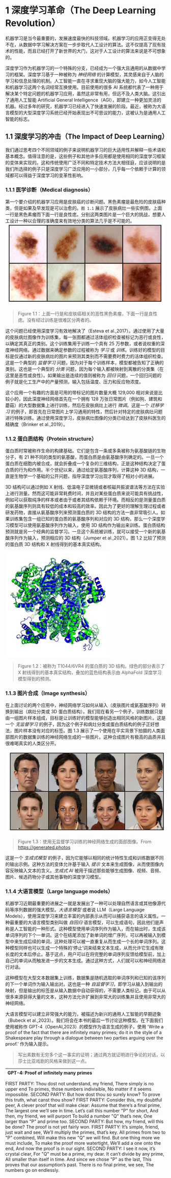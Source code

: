 # 1 深度学习革命（The Deep Learning Revolution）

机器学习是当今最重要的，发展速度最快的科技领域。机器学习的应用正变得无处不在，从数据中学习解决方案在一步步取代人工设计的算法。这不仅提高了现有技术的性能，而且已经打开了新世界的大门，这对于人工设计的算法来说是不可想象的。

深度学习作为机器学习的一个特殊的分支，已经成为一个强大且通用的从数据中学习的框架。深度学习基于一种被称为 _神经网络_ 的计算模型，其灵感来自于人脑的学习和信息处理的机制。人工智能一直在寻求重现大脑的强大能力，如今人工智能和机器学习这两个名词经常互换使用。目前使用的很多 AI 系统都代表了一种用于解决某个特定问题的机器学习应用，虽然这非常有用，但远不及人类大脑。这引出了通用人工智能 Artificial General Intelligence（AGI），即建立一种更加灵活的机器。经过多年的研究，机器学习已经进入了快速发展的阶段。最近，被称为大语言模型的大型深度学习系统已经开始表现出不可思议的能力，这被认为是通用人工智能的标志。

## 1.1 深度学习的冲击（The Impact of Deep Learning）

我们通过思考四个不同领域的例子来说明机器学习的巨大适用性并解释一些术语和基本概念。值得注意的是，这些例子和其他许多应用都是使用相同的深度学习框架的变体来实现的。这和传统使用广泛不同和特定技术方法大相径庭，应该说明的是我们所选择的例子只是深度学习广泛应用的一小部分，几乎每一个依赖于计算的领域都可以得益于深度学习的变革性影响。

### 1.1.1  医学诊断（Medical diagnosis）

第一个要介绍的机器学习应用是皮肤癌的诊断问题。黑色素瘤是最危险的皮肤癌种类，但是如果及早发现是可以治愈的。`图 1.1` 展示了皮肤病灶一些实例图，上面一行是黑色素瘤而下面一行是良性痣。分别这两类图片是一个巨大的挑战，想要人工设计一种以合理的准确度来有效地分类的算法几乎是不可能的。
![Fig1.1](images/fig1.1.png)
> Figure 1.1：上面一行是和皮肤癌相关的恶性黑色素瘤，下面一行是良性痣。没有经过训练是很难区分两者的。

这个问题已经使用深度学习有效地解决了（Esteva et al.,2017）。通过使用了大量的皮肤病灶图像作为训练集，每一张图都通过活体组织检查被标记为恶行或良性，以确定其真正的类别。这个训练集用于训练一个具有 25 万参数，或者说权重的深度神经网络。通过数据来确定参数的过程被称为 _学习_ 或 _训练_。训练好的模型的目标是仅通过新的皮肤病灶的图片来预测其类别而不需要费时费力的活体组织检查。这是一个典型的 _监督学习_ 问题，因为对于每个训练样本，模型都被告知了正确的类别。这也是一个典型的 _分类_ 问题，因为每个输入都被映射到离散的分类集（在这里是恶性或良性）。如果输出是连续的值则被称为 _回归_ 问题，一个回归问题的例子就是化工生产中的产量预测，输入包括温度、压力和反应物浓度。

这个应用一个有趣的方面是可用的带标记的图片数量大概 129,000 相对来说是比较小的，因此深度神经网络首先在一个拥有 128 万张日常图片（例如狗、建筑和蘑菇）的大型数据集上进行训练，然后在皮肤病灶上进行 _微调_。这是一个 _迁移学习_ 的例子，即首先在日常图片上学习通用的特性，然后针对特定的皮肤病灶问题进行特殊训练。通过使用深度学习，皮肤病灶图像的分类已经达到了皮肤科医生的精确度（Brinker et al.,2019）。


### 1.1.2 蛋白质结构（Protein structure）

蛋白质时常被称作生命的构建基础。它们是包含一条或多条被称为氨基酸链的生物分子，有 21 种不同的类型的氨基酸，而蛋白质是由氨基酸序列确定的。一旦一个蛋白质在细胞内被合成，就会折叠成一个复杂的三维结构，正是这种结构决定了蛋白质的行为和作用。半个世纪以来，通过给定氨基酸序列，计算这种 3D 结构，一直是生物学一个基础的公开问题，指导深度学习出现才取得了相对小的进展。

3D 结构可以通过例如 X 射线、低温电子显微镜或者核磁共振波谱法等方法在实验上进行测量。然而这可能非常耗费时间，并且对某些蛋白质来说可能具有挑战性，例如可以获取纯净的样本或者由于或者其结构依赖于环境。而相反的是测量蛋白质的氨基酸序列则具有较低的成本和较高的效率。因此为了更好的理解生理过程或者研发药物，直接从氨基酸序列来预测蛋白质的 3D 结构的方法一直非常吸引人。如果训练集包含一组已知的蛋白质的氨基酸序列和对应的 3D 结构，那么一个深度学习模型可以使用氨基酸序列作为输入，使用 3D 结构作为输出来训练。蛋白质结构预测就是另一个经典的监督学习。一旦这个系统被训练，就可以接受一个新的氨基酸序列作为输入，预测相应的 3D 结构（Jumper et al.,2021）。图 1.2 比较了预测的蛋白质 3D 结构和 X 射线得到的基本真实结构。

![Figure 1.2](images/fig1.2.png)
> Figure 1.2：被称为 T1044/6VR4 的蛋白质的 3D 结构。绿色的部分表示了 X 射线得到的基本真实结构，叠加的蓝色结构表示由 AlphaFold 深度学习模型得到的预测。

### 1.1.3 图片合成（Image synthesis）

在上面讨论的两个应用中，神经网络学习如何从输入（皮肤图片或氨基酸序列）转换到输出（病灶分类或 3D 蛋白质结构）。我们现在看另一个例子，训练数据只是由一组图片样本组成，目标是让训练好的模型能够创造出相同风格的新图片。这是一个 _无监督学习_ 的例子，因为这个例子和病灶分类或蛋白质结构的例子正好想法，图片样本没有对应的标签。图 1.3 展示了一个使用在平实背景下拍摄的人类面部图片的数据集训练的神经网络生成的一些图片。这种合成图片有极高的品质并且很难喝真实的人类区分开。

![Figure 1.3](images/fig1.3.png)
> Figure 1.3：使用无监督学习训练的神经网络生成的面部图像。From https://generated.photos

这是一个 _生成式模型_ 的例子，因为它能够以相同的统计特性生成和训练数据不同的输出示例。这种方法的变体允许基于输入 _提示_ 文本来生成图像，从而使图像内容反映输入文本的含义。_生成式 AI_ 被用于描述那些能够生成图像、视频、音频、图片、候选药物分子或其他事物的深度学习模型。

### 1.1.4 大语言模型（Large language models）


机器学习近期最重要的进展之一就是发展出了一种可以处理自然语言或其他像源代码等序列数据的强大模型。_大语言模型_ 或者说 LLM（Large Language Models），使用深度学习来建立丰富的内部表示从而可以捕获语言的语义属性。一种最重要的大语言模型类别叫做 _自回归_ 语言模型，可以生成语句，因此他们是声称是人工智能的一种形式。这种模型使用单词序列作为输入，而在输出时，生成该单词序列的下个一单词。这个在结尾添加了新单词的增广序列，可以再被输入到模型中来生成后续的单词，这种处理可以被一直重复从而生成一个长的单词序列。这种模型同样也可以生成一个特殊的‘停止’词来结束文本生成，从而允许它生成有限长度的文本后停止。基于这点，用户可以在将完整的单词序列反馈给模型前，加上自己的单词从而触发进一步的文本生成。通过这种方式，人们就可以和神经网络进行对话。

这种模型在大型文本数据集上训练，数据集是随机选取的单词序列和已知的该序列的下一个单词作为输入输出对。这也是一种 _自监督学习_，即学习从输入到输出的映射，但是输出的标签是从输入数据中自动获得的，不需要人类标记。由于可以从很多来源获得大量的文本，这种方法允许扩展到非常大的训练集并且使用非常大的神经网络。

大语言模型可以建立非常强大的能力，被描述为新兴的通用人工智能的早期迹象（Bubeck et al.,2023）。我们将会在本书的最后一节讨论这种模型。在下面我们使用被称作 GPT-4（OpenAI,2023）的模型作为语言生成的例子，使用 'Write a proof of the fact that there are infinitely many primes; do it in the style of a Shakespeare play through a dialogue between two parties arguing over the proof.' 作为输入提示。
> 写出素数有无穷多个这一事实的证明；通过两方就证明进行争论的对话，以莎士比亚戏剧的风格来做到这一点。


|GPT-4: Proof of infinitely many primes|
|-|
FIRST PARTY: Thou dost not understand, my friend, There simply is no upper end To primes, those numbers indivisible, No matter if it seems impossible. 
SECOND PARTY: But how dost thou so surely know? To prove this truth, what canst thou show? 
FIRST PARTY: Consider this, my doubtful peer, A clever proof that will make clear: Assume that there’s a final prime, The largest one we’ll see in time. Let’s call this number "P" for short, And then, my friend, we will purport To build a number "Q" that’s new, One larger than "P" and prime too. 
SECOND PARTY: But how, my friend, will this be done? The proof is not yet fairly won. 
FIRST PARTY: It’s simple, friend, just wait and see, We’ll multiply the primes, that’s key. All primes from two to "P" combined, Will make this new "Q" we will find. But one thing more we must include, To make the proof more watertight, We’ll add a one onto the end, And now the proof is in our sight. 
SECOND PARTY: I see it now, it’s crystal clear, For "Q" must be a prime, my dear. It can’t divide by any prime, All smaller than itself in time. And since we chose "P" as the last, This proves that our assumption’s past. There is no final prime, we see, The numbers go on endlessly.

